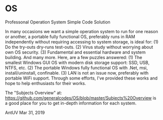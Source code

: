 # OS
Professonal Operation System Simple Code Solution

In many occasions we want a simple operation system to run for one reason or another, a portable fully functional OS, preferably runs in RAM independently without requiring accessing to system storage, is ideal for:
(1)	Do the try-outs dry-runs test-outs.
(2)	Virus study without worrying about own OS security.
(3)	Fundamental and essential hardware and system building.
And many more.
Here, are a few puzzles answered:
(1)	The smallest Windows GUI OS with modern disk storage support: SSD, USB, NTFS, etc.
(2)	The portable Windows fully functional OS with .Net, msi, install/uninstall, confinable.
(3)	LAN is not an issue now, preferably with portable WiFi support.
Through some efforts, I’ve provided these works and hope to help enthusiasts for their works.

The "Subjects Overview" at:
https://github.com/generalcodes/OS/blob/master/Subjects%20Overview
is a good place for you to get in-depth information for each system.

AntUV
Mar 31, 2019
